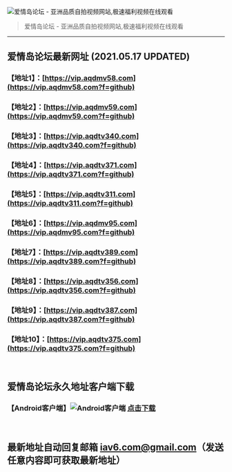 ![爱情岛论坛 - 亚洲品质自拍视频网站,极速福利视频在线观看](http://ww1.sinaimg.cn/large/007drMcOgy1g5i6x3ua0xj30eg0393yo.jpg)
> 爱情岛论坛 - 亚洲品质自拍视频网站,极速福利视频在线观看

---

## 爱情岛论坛最新网址 (2021.05.17 UPDATED)
### 【地址1】：[https://vip.aqdmv58.com](https://vip.aqdmv58.com?f=github)
### 【地址2】：[https://vip.aqdmv59.com](https://vip.aqdmv59.com?f=github)
### 【地址3】：[https://vip.aqdtv340.com](https://vip.aqdtv340.com?f=github)
### 【地址4】：[https://vip.aqdtv371.com](https://vip.aqdtv371.com?f=github)
### 【地址5】：[https://vip.aqdtv311.com](https://vip.aqdtv311.com?f=github)
### 【地址6】：[https://vip.aqdmv95.com](https://vip.aqdmv95.com?f=github)
### 【地址7】：[https://vip.aqdtv389.com](https://vip.aqdtv389.com?f=github)
### 【地址8】：[https://vip.aqdtv356.com](https://vip.aqdtv356.com?f=github)
### 【地址9】：[https://vip.aqdtv387.com](https://vip.aqdtv387.com?f=github)
### 【地址10】：[https://vip.aqdtv375.com](https://vip.aqdtv375.com?f=github)
<br>

## 爱情岛论坛永久地址客户端下载
### 【Android客户端】![Android客户端](https://ww1.sinaimg.cn/large/007drMcOgy1fzljgv278jj300f00ia9t.jpg) [点击下载](https://app.aqdlt.app/v1/aqdlt_android_0828.apk)

<br>

## 最新地址自动回复邮箱 [iav6.com@gmail.com](mailto:iav6.com@gmail.com)（发送任意内容即可获取最新地址）
